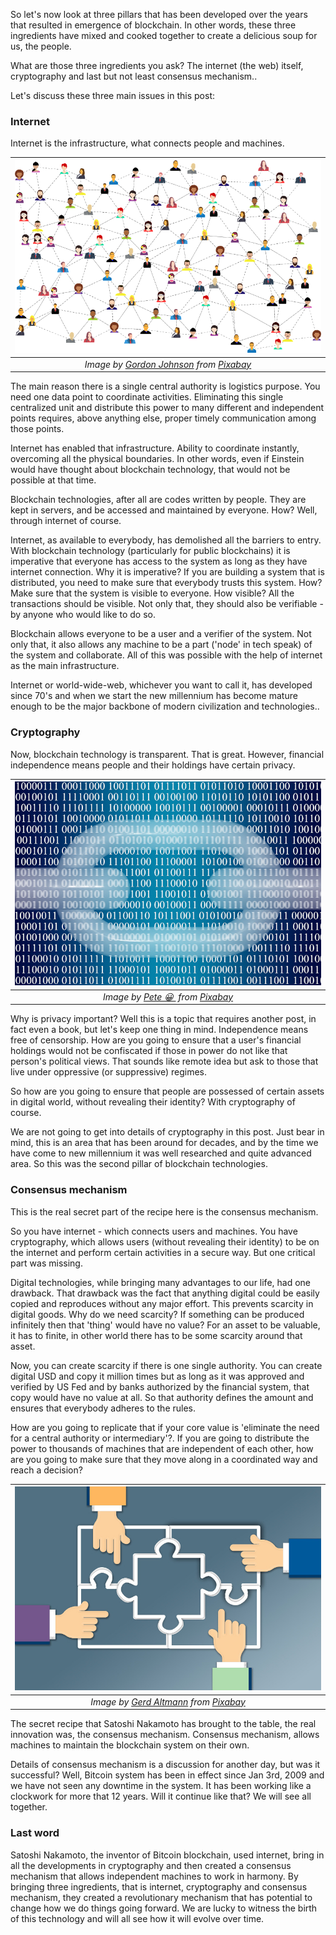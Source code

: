 So let's now look at three pillars that has been developed over the years that resulted in emergence of blockchain. In other words, these three ingredients have mixed and cooked together to create a delicious soup for us, the people. 

What are those three ingredients you ask? The internet (the web) itself, cryptography and last but not least consensus mechanism.. 

Let's discuss these three main issues in this post: 


### Internet
Internet is the infrastructure, what connects people and machines. 

|![internet](/assets/social-media-3846597_800.png)| 
|:--:| 
| *Image by [Gordon Johnson](https://pixabay.com/users/gdj-1086657/) from [Pixabay](https://pixabay.com/)*|

The main reason there is a single central authority is logistics purpose. You need one data point to coordinate activities. Eliminating this single centralized unit and distribute this power to many different and independent points requires, above anything else, proper timely communication among those points. 

Internet has enabled that infrastructure. Ability to coordinate instantly, overcoming all the physical boundaries. In other words, even if Einstein would have thought about blockchain technology, that would not be possible at that time. 

Blockchain technologies, after all are codes written by people. They are kept in servers, and be accessed and maintained by everyone. How? Well, through internet of course. 

Internet, as available to everybody, has demolished all the barriers to entry. With blockchain technology (particularly for public blockchains) it is imperative that everyone has access to the system as long as they have internet connection. Why it is imperative? If you are building a system that is distributed, you need to make sure that everybody trusts this system. How? Make sure that the system is visible to everyone. How visible? All the transactions should be visible. Not only that, they should also be verifiable - by anyone who would like to do so. 

Blockchain allows everyone to be a user and a verifier of the system. Not only that, it also allows any machine to be a part ('node' in tech speak) of the system and collaborate. All of this was possible with the help of internet as the main infrastructure. 

Internet or world-wide-web, whichever you want to call it, has developed since 70's and when we start the new millennium has become mature enough to be the major backbone of modern civilization and technologies.. 


### Cryptography
Now, blockchain technology is transparent. That is great. However, financial independence means people and their holdings have certain privacy. 

|![cryptography](/assets/blockchain-3944194_800.jpg)| 
|:--:| 
| *Image by [Pete 😀 ](https://pixabay.com/users/thedigitalartist-202249/) from [Pixabay](https://pixabay.com/)*|

Why is privacy important? Well this is a topic that requires another post, in fact even a book, but let's keep one thing in mind. Independence means free of censorship. How are you going to ensure that a user's financial holdings would not be confiscated if those in power do not like that person's political views. That sounds like remote idea but ask to those that live under oppressive (or suppressive) regimes.

So how are you going to ensure that people are possessed of certain assets in digital world, without revealing their identity? With cryptography of course. 

We are not going to get into details of cryptography in this post. Just bear in mind, this is an area that has been around for decades, and by the time we have come to new millennium it was well researched and quite advanced area. So this was the second pillar of blockchain technologies. 


### Consensus mechanism
This is the real secret part of the recipe here is the consensus mechanism. 

So you have internet - which connects users and machines. You have cryptography, which allows users (without revealing their identity) to be on the internet and perform certain activities in a secure way.  But one critical part was missing. 

Digital technologies, while bringing many advantages to our life, had one drawback. That drawback was the fact that anything digital could be easily copied and reproduces without any major effort. This prevents scarcity in digital goods. Why do we need scarcity? If something can be produced infinitely then that 'thing' would have no value? For an asset to be valuable, it has to finite, in other world there has to be some scarcity around that asset. 

Now, you can create scarcity if there is one single authority. You can create digital USD and copy it million times but as long as it was approved and verified by US Fed and by banks authorized by the financial system, that copy would have no value at all.  So that authority defines the amount and ensures that everybody adheres to the rules. 

How are you going to replicate that if your core value is 'eliminate the need for a central authority or intermediary'?. If you are going to distribute the power to thousands of machines that are independent of each other, how are you going to make sure that they move along in a coordinated way and reach a decision?

|![consensus_mechanism](/assets/hands-1697895_800.jpg)| 
|:--:| 
| *Image by [Gerd Altmann](https://pixabay.com/users/geralt-9301/) from [Pixabay](https://pixabay.com/)*|

The secret recipe that Satoshi Nakamoto has brought to the table, the real innovation was, the consensus mechanism. Consensus mechanism, allows machines to maintain the blockchain system on their own. 

Details of consensus mechanism is a discussion for another day, but was it successful? Well, Bitcoin system has been in effect since Jan 3rd, 2009 and we have not seen any downtime in the system. It has been working like a clockwork for more that 12 years. Will it continue like that? We will see all together. 

### Last word
Satoshi Nakamoto, the inventor of Bitcoin blockchain, used internet, bring in all the developments in cryptography and then created a consensus mechanism that allows independent machines to work in harmony. By bringing three ingredients, that is internet, cryptography and consensus mechanism, they created a revolutionary mechanism that has potential to change how we do things going forward. We are lucky to witness the birth of this technology and will all see how it will evolve over time. 
